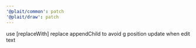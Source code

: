 ```yaml
---
'@plait/common': patch
'@plait/draw': patch
---
```


use [replaceWith] replace appendChild to avoid g position update when edit text
